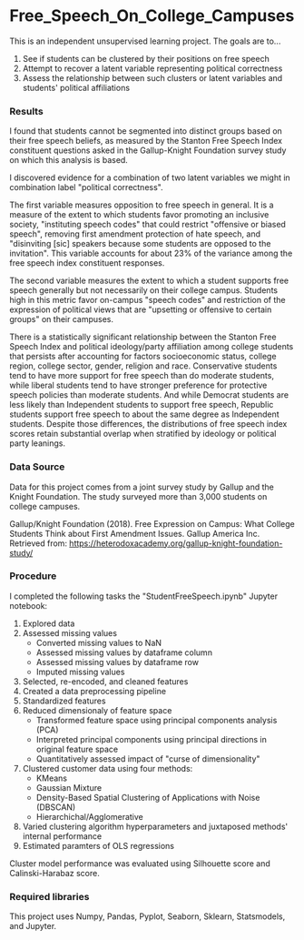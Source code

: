 # Free_Speech_On_College_Campuses
This is an independent unsupervised learning project. The goals are to...
1. See if students can be clustered by their positions on free speech
2. Attempt to recover a latent variable representing political correctness
3. Assess the relationship between such clusters or latent variables and students' political affiliations

### Results
I found that students cannot be segmented into distinct groups based on their free speech beliefs, as measured by the Stanton Free Speech Index constituent questions asked in the Gallup-Knight Foundation survey study on which this analysis is based. 

I discovered evidence for a combination of two latent variables we might in combination label "political correctness". 

The first variable measures opposition to free speech in general. It is a measure of the extent to which students favor promoting an inclusive society, "instituting speech codes" that could restrict "offensive or biased speech", removing first amendment protection of hate speech, and "disinviting [sic] speakers because some students are opposed to the invitation". This variable accounts for about 23% of the variance among the free speech index constituent responses.

The second variable measures the extent to which a student supports free speech generally but not necessarily on their college campus. Students high in this metric favor on-campus "speech codes" and restriction of the expression of political views that are "upsetting or offensive to certain groups" on their campuses.

There is a statistically significant relationship between the Stanton Free Speech Index and political ideology/party affiliation among college students that persists after accounting for factors socioeconomic status, college region, college sector, gender, religion and race. Conservative students tend to have more support for free speech than do moderate students, while liberal students tend to have stronger preference for protective speech policies than moderate students. And while Democrat students are less likely than Independent students to support free speech, Republic students support free speech to about the same degree as Independent students. Despite those differences, the distributions of free speech index scores retain substantial overlap when stratified by ideology or political party leanings.

### Data Source
Data for this project comes from a joint survey study by Gallup and the Knight Foundation. The study surveyed more than 3,000 students on college campuses.

Gallup/Knight Foundation (2018). Free Expression on Campus: What College Students Think
about First Amendment Issues. Gallup America Inc. Retrieved from: https://heterodoxacademy.org/gallup-knight-foundation-study/

### Procedure
I completed the following tasks the "StudentFreeSpeech.ipynb" Jupyter notebook:
1. Explored data
2. Assessed missing values
    * Converted missing values to NaN
    * Assessed missing values by dataframe column
    * Assessed missing values by dataframe row
    * Imputed missing values
3. Selected, re-encoded, and cleaned features
4. Created a data preprocessing pipeline
5. Standardized features
6. Reduced dimensionaly of feature space
    * Transformed feature space using principal components analysis (PCA)
    * Interpreted principal components using principal directions in original feature space
    * Quantitatively assessed impact of "curse of dimensionality"
7. Clustered customer data using four methods:
    * KMeans
    * Gaussian Mixture
    * Density-Based Spatial Clustering of Applications with Noise (DBSCAN)
    * Hierarchichal/Agglomerative
8. Varied clustering algorithm hyperparameters and juxtaposed methods' internal performance
9. Estimated paramters of OLS regressions

Cluster model performance was evaluated using Silhouette score and Calinski-Harabaz score.
                  
### Required libraries                       
This project uses Numpy, Pandas, Pyplot, Seaborn, Sklearn, Statsmodels, and Jupyter.
